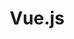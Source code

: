---
view: category
lang: zh-CN
order: 1      # Order of display in list categories
top: false     # Include category in navigation Top
title: Vue.js
description: Vue.js is the most successful javascript framework in recent years and certainly has its special space here.
excerpt: Vue.js is the most successful javascript framework in recent years
slug: vuejs
meta:
  - property: og:image
    content: /image-social-share.png
  - name: twitter:image
    content: /image-social-share.png
---
